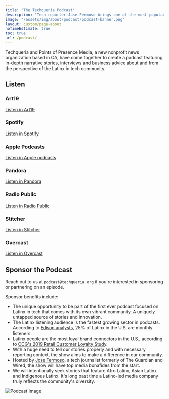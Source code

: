 ```yaml
---
title: "The Techqueria Podcast"
description: "Tech reporter Jose Fermoso brings one of the most popular Slack communities to audio life through in-depth stories and interviews featuring topics affecting Latinx people including immigration policies, the coronavirus pandemic, and the latest in business challenges."
image: "/assets/img/about/podcast/podcast-banner.png"
layout: custom/page-about
noTimeEstimate: true
toc: true
url: /podcast/
---
```


Techqueria and Points of Presence Media, a new nonprofit news organization based in CA, have come together to create a podcast featuring in-depth narrative stories, interviews and business advice about and from the perspective of the Latinx in tech community.

## Listen

### Art19

[Listen in Art19](https://art19.com/shows/techqueria)

### Spotify

[Listen in Spotify](https://open.spotify.com/show/1LAGqrqpV0vXJQN3bjFtJL?si=4_gDtycxRRGOF_bfHAnW6g)

### Apple Podcasts

[Listen in Apple podcasts](https://podcasts.apple.com/us/podcast/techqueria/id1518979670)

### Pandora

[Listen in Pandora](https://pandora.app.link/zbKLrcXKI7)

### Radio Public

[Listen in Radio Public](https://radiopublic.com/techqueria-WlZAk7)

### Stitcher

[Listen in Stitcher](https://www.stitcher.com/s?fid=544620)

### Overcast

[Listen in Overcast](https://overcast.fm/itunes1518979670/techqueria)

## Sponsor the Podcast

Reach out to us at `podcast@techqueria.org` if you're interested in sponsoring or partnering on an episode.

Sponsor benefits include:

- The unique opportunity to be part of the first ever podcast focused on Latinx in tech that comes with its own vibrant community. A uniquely untapped source of stories and innovation.
- The Latinx listening audience is the fastest growing sector in podcasts. According to [Edison analysts](http://www.insideradio.com/free/edison-25-of-u-s-latino-adults-listen-to-podcasts/article_13e20f14-bb67-11ea-922c-73a10ab9722a.html), 25% of Latinx in the U.S. are monthly listeners.
- Latinx people are the most loyal brand connectors in the U.S., according to [CCG's 2019 Retail Customer Loyalty Study](https://www.customer.com/blog/retail-marketing/hispanic-brand-loyalty/).
- With a huge need to tell our stories properly and with necessary reporting context, the show aims to make a difference in our community.
- Hosted by [Jose Fermoso](https://www.theguardian.com/profile/jose-fermoso), a tech journalist formerly of The Guardian and Wired, the show will have top media bonafides from the start.
- We will intentionally seek stories that feature Afro Latinx, Asian Latinx and Indigenous Latinx. It's long past time a Latino-led media company truly reflects the community's diversity.

![Podcast Image](/assets/img/about/podcast/podcast-image.jpeg)